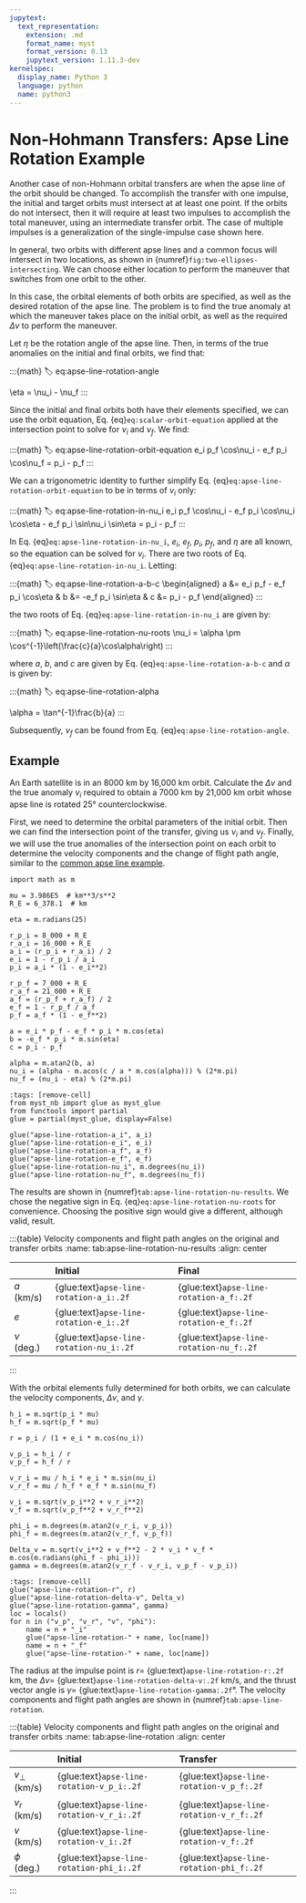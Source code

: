```yaml
---
jupytext:
  text_representation:
    extension: .md
    format_name: myst
    format_version: 0.13
    jupytext_version: 1.11.3-dev
kernelspec:
  display_name: Python 3
  language: python
  name: python3
---
```


# Non-Hohmann Transfers: Apse Line Rotation Example

Another case of non-Hohmann orbital transfers are when the apse line of the orbit should be changed. To accomplish the transfer with one impulse, the initial and target orbits must intersect at at least one point. If the orbits do not intersect, then it will require at least two impulses to accomplish the total maneuver, using an intermediate transfer orbit. The case of multiple impulses is a generalization of the single-impulse case shown here.

In general, two orbits with different apse lines and a common focus will intersect in two locations, as shown in {numref}`fig:two-ellipses-intersecting`. We can choose either location to perform the maneuver that switches from one orbit to the other.

In this case, the orbital elements of both orbits are specified, as well as the desired rotation of the apse line. The problem is to find the true anomaly at which the maneuver takes place on the initial orbit, as well as the required $\Delta v$ to perform the maneuver.

Let $\eta$ be the rotation angle of the apse line. Then, in terms of the true anomalies on the initial and final orbits, we find that:

:::{math}
:label: eq:apse-line-rotation-angle

\eta = \nu_i - \nu_f
:::

Since the initial and final orbits both have their elements specified, we can use the orbit equation, Eq. {eq}`eq:scalar-orbit-equation` applied at the intersection point to solve for $\nu_i$ and $\nu_f$. We find:

:::{math}
:label: eq:apse-line-rotation-orbit-equation
e_i p_f \cos\nu_i - e_f p_i \cos\nu_f = p_i - p_f
:::

We can a trigonometric identity to further simplify Eq. {eq}`eq:apse-line-rotation-orbit-equation` to be in terms of $\nu_i$ only:

:::{math}
:label: eq:apse-line-rotation-in-nu_i
e_i p_f \cos\nu_i - e_f p_i \cos\nu_i \cos\eta - e_f p_i \sin\nu_i \sin\eta = p_i - p_f
:::

In Eq. {eq}`eq:apse-line-rotation-in-nu_i`, $e_i$, $e_f$, $p_i$, $p_f$, and $\eta$ are all known, so the equation can be solved for $\nu_i$. There are two roots of Eq. {eq}`eq:apse-line-rotation-in-nu_i`. Letting:

:::{math}
:label: eq:apse-line-rotation-a-b-c
\begin{aligned}
  a &= e_i p_f - e_f p_i \cos\eta & b &= -e_f p_i \sin\eta & c &= p_i - p_f
\end{aligned}
:::

the two roots of Eq. {eq}`eq:apse-line-rotation-in-nu_i` are given by:

:::{math}
:label: eq:apse-line-rotation-nu-roots
\nu_i = \alpha \pm \cos^{-1}\left(\frac{c}{a}\cos\alpha\right)
:::

where $a$, $b$, and $c$ are given by Eq. {eq}`eq:apse-line-rotation-a-b-c` and $\alpha$ is given by:

:::{math}
:label: eq:apse-line-rotation-alpha

\alpha = \tan^{-1}\frac{b}{a}
:::

Subsequently, $\nu_f$ can be found from Eq. {eq}`eq:apse-line-rotation-angle`.

## Example

An Earth satellite is in an 8000 km by 16,000 km orbit. Calculate the $\Delta v$ and the true anomaly $\nu_i$ required to obtain a 7000 km by 21,000 km orbit whose apse line is rotated 25° counterclockwise.

First, we need to determine the orbital parameters of the initial orbit. Then we can find the intersection point of the transfer, giving us $\nu_i$ and $\nu_f$. Finally, we will use the true anomalies of the intersection point on each orbit to determine the velocity components and the change of flight path angle, similar to the [common apse line example](./common-apse-line-example.md).

```{code-cell} ipython3
import math as m

mu = 3.986E5  # km**3/s**2
R_E = 6_378.1  # km

eta = m.radians(25)

r_p_i = 8_000 + R_E
r_a_i = 16_000 + R_E
a_i = (r_p_i + r_a_i) / 2
e_i = 1 - r_p_i / a_i
p_i = a_i * (1 - e_i**2)

r_p_f = 7_000 + R_E
r_a_f = 21_000 + R_E
a_f = (r_p_f + r_a_f) / 2
e_f = 1 - r_p_f / a_f
p_f = a_f * (1 - e_f**2)

a = e_i * p_f - e_f * p_i * m.cos(eta)
b = -e_f * p_i * m.sin(eta)
c = p_i - p_f

alpha = m.atan2(b, a)
nu_i = (alpha - m.acos(c / a * m.cos(alpha))) % (2*m.pi)
nu_f = (nu_i - eta) % (2*m.pi)
```

```{code-cell} ipython3
:tags: [remove-cell]
from myst_nb import glue as myst_glue
from functools import partial
glue = partial(myst_glue, display=False)

glue("apse-line-rotation-a_i", a_i)
glue("apse-line-rotation-e_i", e_i)
glue("apse-line-rotation-a_f", a_f)
glue("apse-line-rotation-e_f", e_f)
glue("apse-line-rotation-nu_i", m.degrees(nu_i))
glue("apse-line-rotation-nu_f", m.degrees(nu_f))
```

The results are shown in {numref}`tab:apse-line-rotation-nu-results`. We chose the negative sign in Eq. {eq}`eq:apse-line-rotation-nu-roots` for convenience. Choosing the positive sign would give a different, although valid, result.

:::{table} Velocity components and flight path angles on the original and transfer orbits
:name: tab:apse-line-rotation-nu-results
:align: center

|  | Initial | Final |
|:-|:--------|:------|
| $a$ (km/s) | {glue:text}`apse-line-rotation-a_i:.2f` | {glue:text}`apse-line-rotation-a_f:.2f` |
| $e$ | {glue:text}`apse-line-rotation-e_i:.2f` | {glue:text}`apse-line-rotation-e_f:.2f` |
| $\nu$ (deg.) | {glue:text}`apse-line-rotation-nu_i:.2f` | {glue:text}`apse-line-rotation-nu_f:.2f` |
:::

With the orbital elements fully determined for both orbits, we can calculate the velocity components, $\Delta v$, and $\gamma$.

```{code-cell} ipython3
h_i = m.sqrt(p_i * mu)
h_f = m.sqrt(p_f * mu)

r = p_i / (1 + e_i * m.cos(nu_i))

v_p_i = h_i / r
v_p_f = h_f / r

v_r_i = mu / h_i * e_i * m.sin(nu_i)
v_r_f = mu / h_f * e_f * m.sin(nu_f)

v_i = m.sqrt(v_p_i**2 + v_r_i**2)
v_f = m.sqrt(v_p_f**2 + v_r_f**2)

phi_i = m.degrees(m.atan2(v_r_i, v_p_i))
phi_f = m.degrees(m.atan2(v_r_f, v_p_f))

Delta_v = m.sqrt(v_i**2 + v_f**2 - 2 * v_i * v_f * m.cos(m.radians(phi_f - phi_i)))
gamma = m.degrees(m.atan2(v_r_f - v_r_i, v_p_f - v_p_i))
```

```{code-cell} ipython3
:tags: [remove-cell]
glue("apse-line-rotation-r", r)
glue("apse-line-rotation-delta-v", Delta_v)
glue("apse-line-rotation-gamma", gamma)
loc = locals()
for n in ("v_p", "v_r", "v", "phi"):
    name = n + "_i"
    glue("apse-line-rotation-" + name, loc[name])
    name = n + "_f"
    glue("apse-line-rotation-" + name, loc[name])
```

The radius at the impulse point is $r =$ {glue:text}`apse-line-rotation-r:.2f` km, the $\Delta v=$ {glue:text}`apse-line-rotation-delta-v:.2f` km/s, and the thrust vector angle is $\gamma =$ {glue:text}`apse-line-rotation-gamma:.2f`°. The velocity components and flight path angles are shown in {numref}`tab:apse-line-rotation`.

:::{table} Velocity components and flight path angles on the original and transfer orbits
:name: tab:apse-line-rotation
:align: center

|  | Initial | Transfer |
|:-|:--------|:---------|
| $v_{\perp}$ (km/s) | {glue:text}`apse-line-rotation-v_p_i:.2f` | {glue:text}`apse-line-rotation-v_p_f:.2f` |
| $v_{r}$ (km/s) | {glue:text}`apse-line-rotation-v_r_i:.2f` | {glue:text}`apse-line-rotation-v_r_f:.2f` |
| $v$ (km/s) | {glue:text}`apse-line-rotation-v_i:.2f` | {glue:text}`apse-line-rotation-v_f:.2f` |
| $\phi$ (deg.) | {glue:text}`apse-line-rotation-phi_i:.2f` | {glue:text}`apse-line-rotation-phi_f:.2f` |
:::
